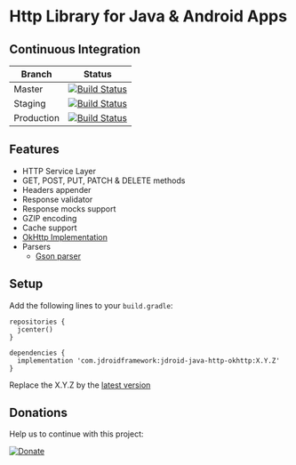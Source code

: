 # Http Library for Java & Android Apps

## Continuous Integration
|Branch|Status|
| ------------- | ------------- |
|Master|[![Build Status](https://travis-ci.org/maxirosson/jdroid-java-http.svg?branch=master)](https://travis-ci.org/maxirosson/jdroid-java-http)|
|Staging|[![Build Status](https://api.travis-ci.org/maxirosson/jdroid-java-http.svg?branch=staging)](https://travis-ci.org/maxirosson/jdroid-java-http)|
|Production|[![Build Status](https://api.travis-ci.org/maxirosson/jdroid-java-http.svg?branch=production)](https://travis-ci.org/maxirosson/jdroid-java-http)|

## Features

* HTTP Service Layer
 * GET, POST, PUT, PATCH & DELETE methods
 * Headers appender
 * Response validator
 * Response mocks support
 * GZIP encoding
 * Cache support
 * [OkHttp Implementation](http://square.github.io/okhttp/)
* Parsers
  * [Gson parser](https://github.com/google/gson)
 
## Setup

Add the following lines to your `build.gradle`:

    repositories {
      jcenter()
    }

    dependencies {
      implementation 'com.jdroidframework:jdroid-java-http-okhttp:X.Y.Z'
    }

Replace the X.Y.Z by the [latest version](https://github.com/maxirosson/jdroid-java-http/releases/latest)

## Donations
Help us to continue with this project:

[![Donate](https://www.paypalobjects.com/en_US/i/btn/btn_donate_LG.gif)](https://www.paypal.com/cgi-bin/webscr?cmd=_s-xclick&hosted_button_id=2UEBTRTSCYA9L)
